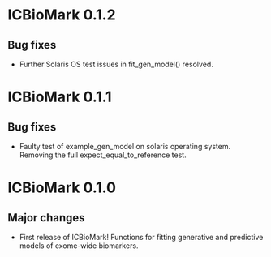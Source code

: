 # ICBioMark 0.1.2

## Bug fixes
* Further Solaris OS test issues in fit_gen_model() resolved. 

# ICBioMark 0.1.1

## Bug fixes 
* Faulty test of example_gen_model on solaris operating system. Removing the full expect_equal_to_reference test.

# ICBioMark 0.1.0

## Major changes 

* First release of ICBioMark! Functions for fitting generative and predictive models of exome-wide biomarkers.

